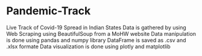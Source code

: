 # Pandemic-Track
Live Track of Covid-19 Spread in Indian States
Data is gathered by using Web Scraping using BeautifulSoup from a MoHW website 
Data manipulation is done using pandas and numpy library
DataFrame is saved as .csv and .xlsx formate
Data visualization is done using plotly and matplotlib
